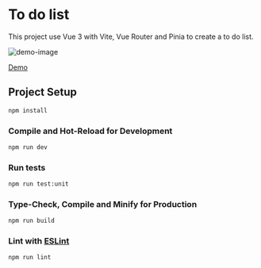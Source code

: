 # To do list

This project use Vue 3 with Vite, Vue Router and Pinia to create a to do list.

![demo-image](https://i.imgur.com/15Evwtk.png)

[Demo](https://leosouza221.github.io/todo-list-vue3/)

## Project Setup

```sh
npm install
```

### Compile and Hot-Reload for Development

```sh
npm run dev
```

### Run tests

```sh
npm run test:unit
```

### Type-Check, Compile and Minify for Production

```sh
npm run build
```

### Lint with [ESLint](https://eslint.org/)

```sh
npm run lint
```
